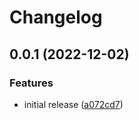 # Changelog

## 0.0.1 (2022-12-02)


### Features

* initial release ([a072cd7](https://github.com/tanekloc/tmsg/commit/a072cd753d55dc7d858b5e7b3c72b4e8de806034))

